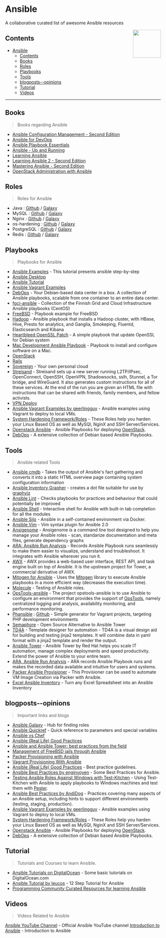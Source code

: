 # Ansible
A collaborative curated list of awesome Ansible resources

[<img src="ansible_logo.svg" align="right" width="90">](https://www.ansible.com/)

<!-- START doctoc generated TOC please keep comment here to allow auto update -->
<!-- DON'T EDIT THIS SECTION, INSTEAD RE-RUN doctoc TO UPDATE -->
## Contents

- [Ansible](#ansible)
    - [Contents](#contents)
    - [Books](#books)
    - [Roles](#roles)
    - [Playbooks](#playbooks)
    - [Tools](#tools)
    - [blogposts--opinions](#blogposts--opinions)
    - [Tutorial](#tutorial)
    - [Videos](#videos)

<!-- END doctoc generated TOC please keep comment here to allow auto update -->
---
## Books

> Books regarding Ansible

- [Ansible Configuration Management - Second Edition](https://www.packtpub.com/networking-and-servers/ansible-configuration-management-second-edition)
- [Ansible for DevOps](https://www.ansiblefordevops.com)
- [Ansible Playbook Essentials](https://www.packtpub.com/networking-and-servers/ansible-playbook-essentials)
- [Ansible - Up and Running](http://shop.oreilly.com/product/0636920035626.do)
- [Learning Ansible](https://www.packtpub.com/networking-and-servers/learning-ansible)
- [Learning Ansible 2 - Second Edition](https://www.packtpub.com/networking-and-servers/learning-ansible-2-second-edition)
- [Mastering Ansible - Second Edition](https://www.packtpub.com/networking-and-servers/mastering-ansible-second-edition)
- [OpenStack Administration with Ansible](https://www.packtpub.com/virtualization-and-cloud/openstack-administration-ansible)

## Roles

> Roles for Ansible

- Java : [Github](https://github.com/silpion/ansible-java) / [Galaxy](https://galaxy.ansible.com/list#/roles/457)
- MySQL : [Github](https://github.com/ANXS/mysql) / [Galaxy](https://galaxy.ansible.com/list#/roles/509)
- Nginx : [Github](https://github.com/jdauphant/ansible-role-nginx) / [Galaxy](https://galaxy.ansible.com/list#/roles/466)
- os-hardening : [Github](https://github.com/dev-sec/ansible-os-hardening) / [Galaxy](https://galaxy.ansible.com/dev-sec/os-hardening/)
- PostgreSQL : [Github](https://github.com/ANXS/postgresql) / [Galaxy](https://galaxy.ansible.com/list#/roles/512)
- Redis : [Github](https://github.com/DavidWittman/ansible-redis) / [Galaxy](https://galaxy.ansible.com/detail#/role/730)

## Playbooks

> Playbooks for Ansible

- [Ansible Examples](https://github.com/ansible/ansible-examples) - This tutorial presents ansible step-by-step
- [Ansible Desktop](https://github.com/kalos/ansible-desktop)
- [Ansible Tutorial](https://github.com/leucos/ansible-tuto)
- [Ansible Vagrant Examples](https://github.com/geerlingguy/ansible-vagrant-examples)
- [DebOps](https://docs.debops.org/) - Your Debian-based data center in a box. A collection of Ansible playbooks, scalable from one container to an entire data center.
- [fgci-ansible](https://github.com/CSCfi/fgci-ansible) - Collection of the Finnish Grid and Cloud Infrastructure Ansible playbooks (CentOS)
- [FreeBSD](https://github.com/jdauphant/ansible-freebsd-playbooks) - Playbook example for FreeBSD
- [Hadoop](https://github.com/analytically/hadoop-ansible) - Ansible playbook that installs a Hadoop cluster, with HBase, Hive, Presto for analytics, and Ganglia, Smokeping, Fluentd, Elasticsearch and Kibana
- [Heartbleed OpenSSL Patch](https://github.com/jdauphant/patch-openssl-CVE-2014-0160) - A simple playbook that update OpenSSL for Debian system
- [Mac Development Ansible Playbook](https://github.com/geerlingguy/mac-dev-playbook) - Playbook to install and configure software on a Mac.
- [OpenStack](https://github.com/openstack/openstack-ansible)
- [Rails](https://github.com/j-mcnally/ansible-rails)
- [Sovereign](https://github.com/sovereign/sovereign) - Your own personal cloud
- [Streisand](https://github.com/StreisandEffect/streisand) - Streisand sets up a new server running L2TP/IPsec, OpenConnect, OpenSSH, OpenVPN, Shadowsocks, sslh, Stunnel, a Tor bridge, and WireGuard. It also generates custom instructions for all of these services. At the end of the run you are given an HTML file with instructions that can be shared with friends, family members, and fellow activists.
- [VPN Deploy](https://github.com/ftao/vpn-deploy-playbook)
- [Ansible Vagrant Examples by geerlingguy](https://github.com/geerlingguy/ansible-vagrant-examples) - Ansible examples using Vagrant to deploy to local VMs.
- [System Hardening Framework/Roles](https://galaxy.ansible.com/dev-sec/) - These Roles help you harden your Linux Based OS as well as MySQl, NginX and SSH Server/Services.
- [Openstack Ansible](https://github.com/openstack/openstack-ansible) - Ansible Playbooks for deploying [OpenStack](https://www.openstack.org/).
- [DebOps](https://docs.debops.org/en/master/) - A extensive collection of Debian based Ansible Playbooks.

## Tools

> Ansible related Tools

- [Ansible cmdb](https://github.com/fboender/ansible-cmdb) - Takes the output of Ansible's fact gathering and converts it into a static HTML overview page containing system configuration information
- [Ansible Inventory Grapher](https://github.com/willthames/ansible-inventory-grapher) - creates a dot file suitable for use by [graphviz](http://www.graphviz.org/)
- [Ansible Lint](https://github.com/willthames/ansible-lint) - Checks playbooks for practices and behaviour that could potentially be improved
- [Ansible Shell](https://github.com/dominis/ansible-shell) - Interactive shell for Ansible with built-in tab completion for all the modules
- [Ansible Silo](https://github.com/groupon/ansible-silo) - Ansible in a self-contained environment via Docker.
- [Ansible Vim](https://github.com/pearofducks/ansible-vim) - Vim syntax plugin for Ansible 2.0
- [Ansigenome](https://github.com/nickjj/ansigenome) - Ansigenome is a command line tool designed to help you manage your Ansible roles - scan, standarize documentation and meta files, generate dependency graphs
- [ARA: Ansible Run Analysis](https://github.com/openstack/ara) - Records Ansible Playbook runs seamlessly to make them easier to visualize, understand and troubleshoot. It integrates with Ansible wherever you run it.
- [AWX](https://github.com/ansible/awx) - AWX provides a web-based user interface, REST API, and task engine built on top of Ansible. It is the upstream project for Tower, a commercial derivative of AWX.
- [Mitogen for Ansible](https://mitogen.readthedocs.io/en/latest/ansible.html) - Uses the [Mitogen](https://github.com/dw/mitogen/) library to execute Ansible playbooks in a more efficient way (decreases the execution time).
- [Molecule](https://github.com/metacloud/molecule) - Testing of Ansible roles.
- [OpsTools-ansible](https://github.com/centos-opstools/opstools-ansible) - The project opstools-ansible is to use Ansible to configure an environment that provides the support of [OpsTools](https://wiki.centos.org/SpecialInterestGroup/OpsTools), namely centralized logging and analysis, availability monitoring, and performance monitoring.
- [Phansible](http://phansible.com/) : [Github](https://github.com/phansible/phansible) - Simple generator for Vagrant projects, targeting PHP development environments
- [Semaphore](https://github.com/ansible-semaphore/semaphore) - Open Source Alternative to Ansible Tower
- [TD4A](https://github.com/cidrblock/td4a) - Template designer for automation - TD4A is a visual design aid for building and testing jinja2 templates. It will combine data in yaml format with a jinja2 template and render the output.
- [Ansible Tower](https://www.ansible.com/products/tower) - Ansible Tower by Red Hat helps you scale IT automation, manage complex deployments and speed productivity. Extend the power of Ansible to your entire team.
- [ARA, Ansible Run Analysis](https://github.com/openstack/ara) - ARA records Ansible Playbook runs and makes the recorded data available and intuitive for users and systems.
- [Packer  Ansible Provisioner](https://www.packer.io/docs/provisioners/ansible-local.html) - This Provisioner can be used to automate VM Image Creation via Packer with Ansible.
- [Excel Ansible Inventory](https://github.com/KeyboardInterrupt/ansible_xlsx_inventory) - Turn any Excel Spreadsheet into an Ansible Inventory

## blogposts--opinions

> Important links and blogs

- [Ansible Galaxy](https://galaxy.ansible.com/) - Hub for finding roles
- [Ansible Quickref](https://github.com/lorin/ansible-quickref/) - Quick reference to parameters and special variables
- [Ansible vs Chef](https://tjheeta.github.io/2015/04/15/ansible-vs-chef/)
- [Ansible (Real Life) Good Practices](https://reinteractive.com/posts/167-ansible-real-life-good-practices/)
- [Ansible and Ansible Tower: best practices from the field](https://www.juliosblog.com/ansible-and-ansible-tower-best-practices-from-the-field/)
- [Management of FreeBSD jails through Ansible](https://www.keltia.net/howtos/jail-mgmt-with-ansible/)
- [Packer Provisioning with Ansible](https://www.packer.io/docs/provisioners/ansible-local.html)
- [Vagrant Provisioning With Ansible](https://www.vagrantup.com/docs/provisioning/ansible.html)
- [Ansible (Real Life) Good Practices](https://reinteractive.com/posts/167-ansible-real-life-good-practices) - Best practice guidelines.
- [Ansible Best Practices by enginyoyen](https://github.com/enginyoyen/ansible-best-practises) - Some Best Practices for Ansible.
- [Testing Ansible Roles Against Windows with Test-Kitchen](https://hodgkins.io/testing-ansible-roles-windows-test-kitchen) - Using Test-Kitchen with Ansible to apply playbooks to Windows machines and test them with [Pester](https://github.com/pester/Pester/).
- [Ansible Best Practices by AndiDog](https://andidog.de/blog/2017-04-24-ansible-best-practices) - Practices covering many aspects of an Ansible setup, including hints to support different environments (testing, staging, production).
- [Ansible Vagrant Examples by geerlingguy](https://github.com/geerlingguy/ansible-vagrant-examples) - Ansible examples using Vagrant to deploy to local VMs.
- [System Hardening Framework/Roles](https://galaxy.ansible.com/dev-sec/) - These Roles help you harden your Linux Based OS as well as MySQl, NginX and SSH Server/Services.
- [Openstack Ansible](https://github.com/openstack/openstack-ansible) - Ansible Playbooks for deploying [OpenStack](https://www.openstack.org/).
- [DebOps](https://docs.debops.org/en/master/) - A extensive collection of Debian based Ansible Playbooks.

## Tutorial

> Tutorials and Courses to learn Ansible.

- [Ansible Tutorials on DigitalOcean](https://www.digitalocean.com/community/tags/ansible?type=tutorials) - Some basic tutorials on DigitalOcean.com
- [Ansible Tutorial by leucos](https://github.com/leucos/ansible-tuto) - 12 Step Tutorial for Ansible
- [Programming Community Curated Resources for learning Ansible](https://hackr.io/tutorials/learn-ansible) 

## Videos

> Videos Related to Ansible

[Ansible YouTube Channel](https://www.youtube.com/channel/UCeImQ-jeVhzgLJd9wsqo8Sg/videos) - Official Ansible YouTube channel
[Introduction to Ansible](https://www.youtube.com/watch?v=iVWmbStE1MM) - Introduction to Ansible
